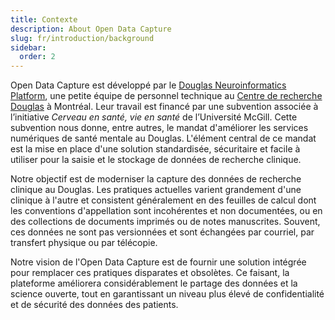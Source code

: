 ```yaml
---
title: Contexte
description: About Open Data Capture
slug: fr/introduction/background
sidebar:
  order: 2
---
```


Open Data Capture est développé par le [Douglas Neuroinformatics Platform](https://douglasneuroinformatics.ca), une petite équipe de personnel technique au [Centre de recherche Douglas](https://douglas.research.mcgill.ca/) à Montréal. Leur travail est financé par une subvention associée à l’initiative _Cerveau en santé, vie en santé_ de l’Université McGill. Cette subvention nous donne, entre autres, le mandat d'améliorer les services numériques de santé mentale au Douglas. L'élément central de ce mandat est la mise en place d'une solution standardisée, sécuritaire et facile à utiliser pour la saisie et le stockage de données de recherche clinique.

Notre objectif est de moderniser la capture des données de recherche clinique au Douglas. Les pratiques actuelles varient grandement d'une clinique à l'autre et consistent généralement en des feuilles de calcul dont les conventions d'appellation sont incohérentes et non documentées, ou en des collections de documents imprimés ou de notes manuscrites. Souvent, ces données ne sont pas versionnées et sont échangées par courriel, par transfert physique ou par télécopie.

Notre vision de l'Open Data Capture est de fournir une solution intégrée pour remplacer ces pratiques disparates et obsolètes. Ce faisant, la plateforme améliorera considérablement le partage des données et la science ouverte, tout en garantissant un niveau plus élevé de confidentialité et de sécurité des données des patients.
